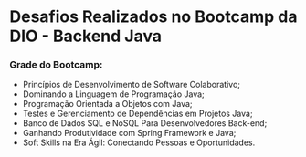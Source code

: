# Desafios Realizados no Bootcamp da DIO - Backend Java

### Grade do Bootcamp:
+ Princípios de Desenvolvimento de Software Colaborativo;
+ Dominando a Linguagem de Programação Java;
+ Programação Orientada a Objetos com Java;
+ Testes e Gerenciamento de Dependências em Projetos Java;
+ Banco de Dados SQL e NoSQL Para Desenvolvedores Back-end;
+ Ganhando Produtividade com Spring Framework e Java;
+ Soft Skills na Era Ágil: Conectando Pessoas e Oportunidades.
